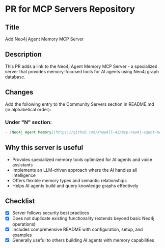 # PR for MCP Servers Repository

## Title
Add Neo4j Agent Memory MCP Server

## Description
This PR adds a link to the Neo4j Agent Memory MCP Server - a specialized server that provides memory-focused tools for AI agents using Neo4j graph database.

## Changes
Add the following entry to the Community Servers section in README.md (in alphabetical order):

### Under "N" section:
```markdown
- [Neo4j Agent Memory](https://github.com/KnowAll-AI/mcp-neo4j-agent-memory) - Memory management for AI agents using Neo4j knowledge graphs
```

## Why this server is useful
- Provides specialized memory tools optimized for AI agents and voice assistants
- Implements an LLM-driven approach where the AI handles all intelligence
- Offers flexible memory types and semantic relationships
- Helps AI agents build and query knowledge graphs effectively

## Checklist
- [x] Server follows security best practices
- [x] Does not duplicate existing functionality (extends beyond basic Neo4j operations)
- [x] Includes comprehensive README with configuration, setup, and examples
- [x] Generally useful to others building AI agents with memory capabilities